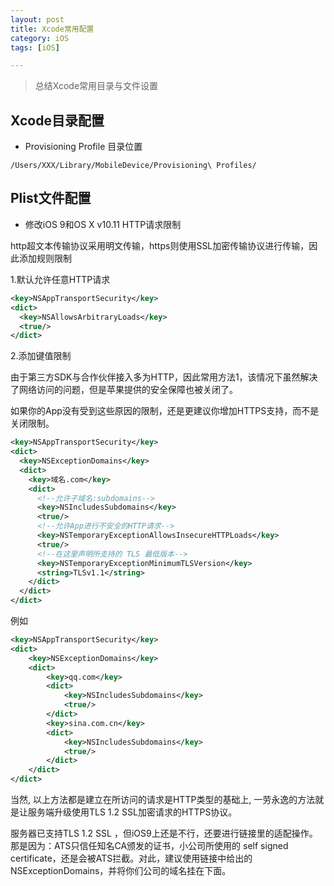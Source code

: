 ```yaml
---
layout: post
title: Xcode常用配置
category: iOS
tags: [iOS]

---
```



> 总结Xcode常用目录与文件设置


## Xcode目录配置

* Provisioning Profile 目录位置

```shell
/Users/XXX/Library/MobileDevice/Provisioning\ Profiles/
```


## Plist文件配置


* 修改iOS 9和OS X v10.11 HTTP请求限制

http超文本传输协议采用明文传输，https则使用SSL加密传输协议进行传输，因此添加规则限制

1.默认允许任意HTTP请求

```xml
<key>NSAppTransportSecurity</key>
<dict>
  <key>NSAllowsArbitraryLoads</key>
  <true/>
</dict>
```

2.添加键值限制

由于第三方SDK与合作伙伴接入多为HTTP，因此常用方法1，该情况下虽然解决了网络访问的问题，但是苹果提供的安全保障也被关闭了。

如果你的App没有受到这些原因的限制，还是更建议你增加HTTPS支持，而不是关闭限制。


```xml
<key>NSAppTransportSecurity</key>
<dict>
  <key>NSExceptionDomains</key>
  <dict>
    <key>域名.com</key>
    <dict>
      <!--允许子域名:subdomains-->
      <key>NSIncludesSubdomains</key>
      <true/>
      <!--允许App进行不安全的HTTP请求-->
      <key>NSTemporaryExceptionAllowsInsecureHTTPLoads</key>
      <true/>
      <!--在这里声明所支持的 TLS 最低版本-->
      <key>NSTemporaryExceptionMinimumTLSVersion</key>
      <string>TLSv1.1</string>
    </dict>
  </dict>
</dict>
```

例如

```xml
<key>NSAppTransportSecurity</key>
<dict>
	<key>NSExceptionDomains</key>
	<dict>	
		<key>qq.com</key>
		<dict>
			<key>NSIncludesSubdomains</key>
			<true/>
		</dict>
		<key>sina.com.cn</key>
		<dict>
			<key>NSIncludesSubdomains</key>
			<true/>
		</dict>
	</dict>
</dict>
```

当然, 以上方法都是建立在所访问的请求是HTTP类型的基础上, 一劳永逸的方法就是让服务端升级使用TLS 1.2 SSL加密请求的HTTPS协议。

服务器已支持TLS 1.2 SSL ，但iOS9上还是不行，还要进行链接里的适配操作。那是因为：ATS只信任知名CA颁发的证书，小公司所使用的 self signed certificate，还是会被ATS拦截。对此，建议使用链接中给出的NSExceptionDomains，并将你们公司的域名挂在下面。


